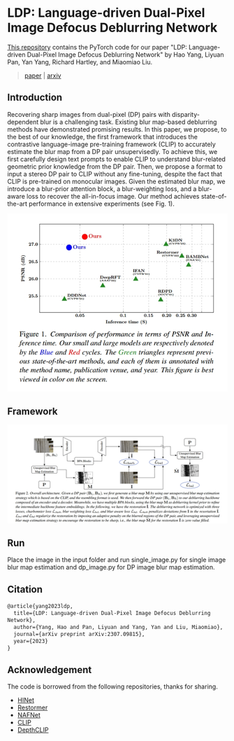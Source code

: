 
# LDP: Language-driven Dual-Pixel Image Defocus Deblurring Network

[This repository](https://github.com/noxsine/LDP) contains the PyTorch code for our paper "LDP: Language-driven Dual-Pixel Image Defocus Deblurring Network" by Hao Yang, Liyuan Pan, Yan Yang, Richard Hartley, and Miaomiao Liu.

> [paper]() | [arxiv](https://arxiv.org/abs/2307.09815)



## Introduction



Recovering sharp images from dual-pixel (DP) pairs
with disparity-dependent blur is a challenging task. Existing blur map-based deblurring methods have demonstrated
promising results. In this paper, we propose, to the best
of our knowledge, the first framework that introduces the
contrastive language-image pre-training framework (CLIP)
to accurately estimate the blur map from a DP pair unsupervisedly. To achieve this, we first carefully design text
prompts to enable CLIP to understand blur-related geometric prior knowledge from the DP pair. Then, we propose a format to input a stereo DP pair to CLIP without
any fine-tuning, despite the fact that CLIP is pre-trained on
monocular images. Given the estimated blur map, we introduce a blur-prior attention block, a blur-weighting loss, and
a blur-aware loss to recover the all-in-focus image. Our
method achieves state-of-the-art performance in extensive
experiments (see Fig. 1).


<div align=center>
<img src="asset/intro.png"/>
</div>

## Framework

<div align=center>
<img src="asset/framework.png"/>
</div>



## Run

Place the image in the input folder and run single_image.py for single image blur map estimation and dp_image.py for DP image blur map estimation.


## Citation

```
@article{yang2023ldp,
  title={LDP: Language-driven Dual-Pixel Image Defocus Deblurring Network},
  author={Yang, Hao and Pan, Liyuan and Yang, Yan and Liu, Miaomiao},
  journal={arXiv preprint arXiv:2307.09815},
  year={2023}
}
```

## Acknowledgement
The code is borrowed from the following repositories, thanks for sharing.
- [HINet](https://github.com/megvii-model/HINet)
- [Restormer](https://github.com/swz30/Restormer)
- [NAFNet](https://github.com/megvii-research/NAFNet)
- [CLIP](https://github.com/openai/CLIP)
- [DepthCLIP](https://github.com/openai/CLIP)




